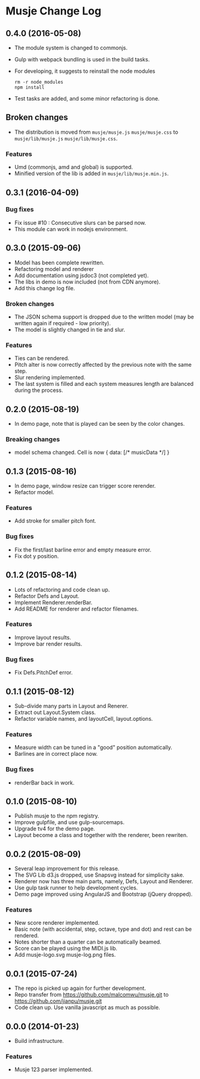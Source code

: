 # Musje Change Log

## 0.4.0 (2016-05-08)

- The module system is changed to commonjs.
- Gulp with webpack bundling is used in the build tasks.
- For developing, it suggests to reinstall the node modules

  ```
  rm -r node_modules
  npm install
  ```
- Test tasks are added, and some minor refactoring is done.

## Broken changes

- The distribution is moved from `musje/musje.js` `musje/musje.css` to `musje/lib/musje.js` `musje/lib/musje.css`.

### Features

- Umd (commonjs, amd and global) is supported.
- Minified version of the lib is added in `musje/lib/musje.min.js`.

## 0.3.1 (2016-04-09)

### Bug fixes

- Fix issue #10 : Consecutive slurs can be parsed now.
- This module can work in nodejs environment.


## 0.3.0 (2015-09-06)

- Model has been complete rewritten.
- Refactoring model and renderer
- Add documentation using jsdoc3 (not completed yet).
- The libs in demo is now included (not from CDN anymore).
- Add this change log file.

### Broken changes

- The JSON schema support is dropped due to the written model (may be written again if required - low priority).
- The model is slightly changed in tie and slur.

### Features

- Ties can be rendered.
- Pitch alter is now correctly affected by the previous note with the same step.
- Slur rendering implemented.
- The last system is filled and each system measures length are balanced
  during the process.


## 0.2.0 (2015-08-19)

- In demo page, note that is played can be seen by the color changes.

### Breaking changes

- model schema changed. Cell is now { data: [/* musicData */] }


## 0.1.3 (2015-08-16)

- In demo page, window resize can trigger score rerender.
- Refactor model.

### Features

- Add stroke for smaller pitch font.

### Bug fixes

- Fix the first/last barline error and empty measure error.
- Fix dot y position.


## 0.1.2 (2015-08-14)

- Lots of refactoring and code clean up.
- Refactor Defs and Layout.
- Implement Renderer.renderBar.
- Add README for renderer and refactor filenames.

### Features

- Improve layout results.
- Improve bar render results.

### Bug fixes

- Fix Defs.PitchDef error.


## 0.1.1 (2015-08-12)

- Sub-divide many parts in Layout and Renerer.
- Extract out Layout.System class.
- Refactor variable names, and layoutCell, layout.options.

### Features

- Measure width can be tuned in a "good" position automatically.
- Barlines are in correct place now.

### Bug fixes

- renderBar back in work.


## 0.1.0 (2015-08-10)

- Publish musje to the npm registry.
- Improve gulpfile, and use gulp-sourcemaps.
- Upgrade tv4 for the demo page.
- Layout become a class and together with the renderer, been rewriten.


## 0.0.2 (2015-08-09)

- Several leap improvement for this release.
- The SVG Lib d3.js dropped, use Snapsvg instead for simplicity sake.
- Renderer now has three main parts, namely, Defs, Layout and Renderer.
- Use gulp task runner to help development cycles.
- Demo page improved using AngularJS and Bootstrap (jQuery dropped).

### Features

- New score renderer implemented.
- Basic note (with accidental, step, octave, type and dot)
  and rest can be rendered.
- Notes shorter than a quarter can be automatically beamed.
- Score can be played using the MIDI.js lib.
- Add musje-logo.svg musje-log.png files.


## 0.0.1 (2015-07-24)

- The repo is picked up again for further development.
- Repo transfer from https://github.com/malcomwu/musje.git
  to https://github.com/jianpu/musje.git
- Code clean up. Use vanilla javascript as much as possible.


## 0.0.0 (2014-01-23)

- Build infrastructure.

### Features

- Musje 123 parser implemented.
